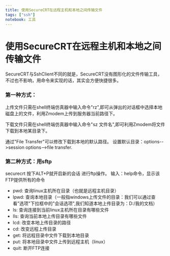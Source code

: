 ```yaml
---
title: 使用SecureCRT在远程主机和本地之间传输文件
tags: ["ssh"]
notebook: 工具
---
```

使用SecureCRT在远程主机和本地之间传输文件
=================
SecureCRT与SshClient不同的就是，SecureCRT没有图形化的文件传输工具，不过也不影响，用命令来实现的话，其实会方便快捷很多。
　　
### 第一种方式：
上传文件只需在shell终端仿真器中输入命令"rz",即可从弹出的对话框中选择本地磁盘上的文件，利用Zmodem上传到服务器当前路径下。

下载文件只需在shell终端仿真器中输入命令"sz 文件名",即可利用Zmodem将文件下载到本地某目录下。

通过"File Transfer"可以修改下载到本地的默认路径。 设置默认目录：options-->session options-->file transfer.

### 第二种方式：用sftp
securecrt 按下ALT+P就开启新的会话 进行ftp操作。
输入：help命令，显示该FTP提供所有的命令
- pwd: 查询linux主机所在目录（也就是远程主机目录）
- lpwd: 查询本地目录（一般指windows上传文件的目录：我们可以通过查看"选项"下拉框中的"会话选项",我们知道本地上传目录为：D:/我的文档）
- ls: 查询连接到当前linux主机所在目录有哪些文件
- lls: 查询当前本地上传目录有哪些文件
- lcd: 改变本地上传目录的路径
- cd: 改变远程上传目录
- get: 将远程目录中文件下载到本地目录
- put: 将本地目录中文件上传到远程主机（linux）
- quit: 断开FTP连接